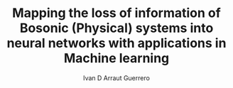 ---
paperId: 33
author: Ivan D Arraut Guerrero
publicationauthor: Arraut Guerrero, I. D.
title: Mapping the loss of information of Bosonic (Physical) systems into neural networks with applications in Machine learning
pdf: Poster_Arraut_Ivan.pdf
poster: --
alt: --
type: Poster
topic: FAT
link: --
conference: neurips
year: 2019
tags: neurips-2019
location: Vancouver, Canada
---
